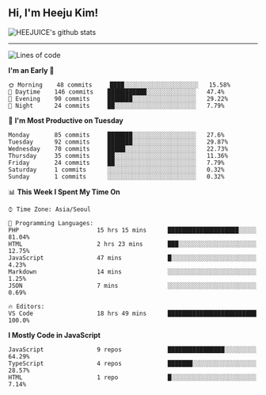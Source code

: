 ## Hi, I'm Heeju Kim!

![HEEJUICE's github stats](https://github-readme-stats.vercel.app/api?username=HEEJUICE&show_icons=true)

---
<!--START_SECTION:waka-->
![Lines of code](https://img.shields.io/badge/From%20Hello%20World%20I%27ve%20Written-17.3%20million%20lines%20of%20code-blue)

**I'm an Early 🐤** 

```text
🌞 Morning    48 commits     ████░░░░░░░░░░░░░░░░░░░░░   15.58% 
🌆 Daytime    146 commits    ███████████░░░░░░░░░░░░░░   47.4% 
🌃 Evening    90 commits     ███████░░░░░░░░░░░░░░░░░░   29.22% 
🌙 Night      24 commits     ██░░░░░░░░░░░░░░░░░░░░░░░   7.79%

```
📅 **I'm Most Productive on Tuesday** 

```text
Monday       85 commits     ███████░░░░░░░░░░░░░░░░░░   27.6% 
Tuesday      92 commits     ███████░░░░░░░░░░░░░░░░░░   29.87% 
Wednesday    70 commits     █████░░░░░░░░░░░░░░░░░░░░   22.73% 
Thursday     35 commits     ██░░░░░░░░░░░░░░░░░░░░░░░   11.36% 
Friday       24 commits     ██░░░░░░░░░░░░░░░░░░░░░░░   7.79% 
Saturday     1 commits      ░░░░░░░░░░░░░░░░░░░░░░░░░   0.32% 
Sunday       1 commits      ░░░░░░░░░░░░░░░░░░░░░░░░░   0.32%

```


📊 **This Week I Spent My Time On** 

```text
⌚︎ Time Zone: Asia/Seoul

💬 Programming Languages: 
PHP                      15 hrs 15 mins      ████████████████████░░░░░   81.04% 
HTML                     2 hrs 23 mins       ███░░░░░░░░░░░░░░░░░░░░░░   12.75% 
JavaScript               47 mins             █░░░░░░░░░░░░░░░░░░░░░░░░   4.23% 
Markdown                 14 mins             ░░░░░░░░░░░░░░░░░░░░░░░░░   1.25% 
JSON                     7 mins              ░░░░░░░░░░░░░░░░░░░░░░░░░   0.69%

🔥 Editors: 
VS Code                  18 hrs 49 mins      █████████████████████████   100.0%

```

**I Mostly Code in JavaScript** 

```text
JavaScript               9 repos             ████████████████░░░░░░░░░   64.29% 
TypeScript               4 repos             ███████░░░░░░░░░░░░░░░░░░   28.57% 
HTML                     1 repo              █░░░░░░░░░░░░░░░░░░░░░░░░   7.14%

```



<!--END_SECTION:waka-->

